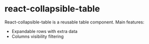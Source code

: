 # react-collapsible-table

React-collapsible-table is a reusable table component.
Main features:
- Expandable rows with extra data
- Columns visibility filtering
